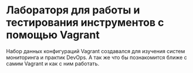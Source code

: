 # Лабораторя для работы и тестирования инструментов с помощью Vagrant

Набор данных конфигураций Vagrant создавался для изучения систем мониторинга и практик DevOps.
А так же что бы познакомится ближе с самим Vagrant и как с ним работать. 